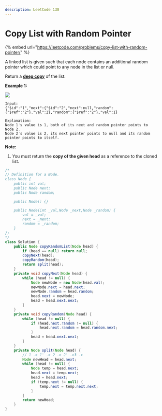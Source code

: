 ```yaml
---
description: LeetCode 138
---
```


# Copy List with Random Pointer

{% embed url="https://leetcode.com/problems/copy-list-with-random-pointer/" %}



A linked list is given such that each node contains an additional random pointer which could point to any node in the list or null.

Return a [**deep copy**](https://en.wikipedia.org/wiki/Object\_copying#Deep\_copy) of the list.

**Example 1:**

![](https://discuss.leetcode.com/uploads/files/1470150906153-2yxeznm.png)

```
Input:
{"$id":"1","next":{"$id":"2","next":null,"random":{"$ref":"2"},"val":2},"random":{"$ref":"2"},"val":1}

Explanation:
Node 1's value is 1, both of its next and random pointer points to Node 2.
Node 2's value is 2, its next pointer points to null and its random pointer points to itself.
```

**Note:**

1. You must return the **copy of the given head** as a reference to the cloned list.

```java
/*
// Definition for a Node.
class Node {
    public int val;
    public Node next;
    public Node random;

    public Node() {}

    public Node(int _val,Node _next,Node _random) {
        val = _val;
        next = _next;
        random = _random;
    }
};
*/
class Solution {
    public Node copyRandomList(Node head) {
        if (head == null) return null;
        copyNext(head);
        copyRandom(head);
        return split(head);
    }
    private void copyNext(Node head) {
        while (head != null) {
            Node newNode = new Node(head.val);
            newNode.next = head.next;
            newNode.random = head.random;
            head.next = newNode;
            head = head.next.next;
        }
    }
    private void copyRandom(Node head) {
        while (head != null) {
            if (head.next.random != null) {
                head.next.random = head.random.next;
            }
            head = head.next.next;
        }
    }
    private Node split(Node head) {
        // 1 -> 1' -> 2 -> 2' ->3 ->
        Node newHead = head.next;
        while (head != null) {
            Node temp = head.next;
            head.next = temp.next;
            head = head.next;
            if (temp.next != null) {
                temp.next = temp.next.next;
            }
        }
        return newHead;
    }
}
```
